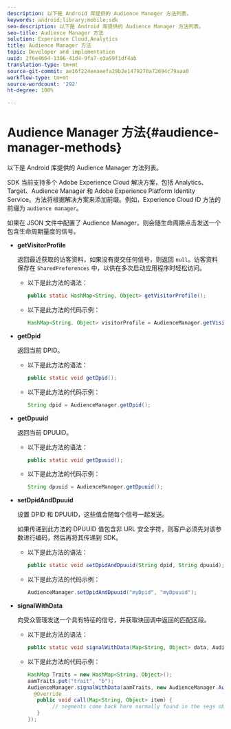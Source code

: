```yaml
---
description: 以下是 Android 库提供的 Audience Manager 方法列表。
keywords: android;library;mobile;sdk
seo-description: 以下是 Android 库提供的 Audience Manager 方法列表。
seo-title: Audience Manager 方法
solution: Experience Cloud,Analytics
title: Audience Manager 方法
topic: Developer and implementation
uuid: 2f6e4664-1306-41d4-9fa7-e3a99f1df4ab
translation-type: tm+mt
source-git-commit: ae16f224eeaeefa29b2e1479270a72694c79aaa0
workflow-type: tm+mt
source-wordcount: '292'
ht-degree: 100%

---
```



# Audience Manager 方法{#audience-manager-methods}

以下是 Android 库提供的 Audience Manager 方法列表。

SDK 当前支持多个 Adobe Experience Cloud 解决方案，包括 Analytics、Target、Audience Manager 和 Adobe Experience Platform Identity Service。方法将根据解决方案来添加前缀。例如，Experience Cloud ID 方法的前缀为 `audience manager`。

如果在 JSON 文件中配置了 Audience Manager，则会随生命周期点击发送一个包含生命周期量度的信号。

* **getVisitorProfile**

   返回最近获取的访客资料，如果没有提交任何信号，则返回 `null`。访客资料保存在 `SharedPreferences` 中，以供在多次启动应用程序时轻松访问。

   * 以下是此方法的语法：

      ```java
      public static HashMap<String, Object> getVisitorProfile(); 
      ```

   * 以下是此方法的代码示例：

      ```java
      HashMap<String, Object> visitorProfile = AudienceManager.getVisitorProfile(); 
      ```

* **getDpid**

   返回当前 DPID。

   * 以下是此方法的语法：

      ```java
      public static void getDpid(); 
      ```

   * 以下是此方法的代码示例：

      ```java
      String dpid = AudienceManager.getDpid(); 
      ```

* **getDpuuid**

   返回当前 DPUUID。

   * 以下是此方法的语法：

      ```java
      public static void getDpuuid(); 
      ```

   * 以下是此方法的代码示例：

      ```java
      String dpuuid = AudienceManager.getDpuuid(); 
      ```

* **setDpidAndDpuuid**

   设置 DPID 和 DPUUID，这些值会随每个信号一起发送。

   如果传递到此方法的 DPUUID 值包含非 URL 安全字符，则客户必须先对该参数进行编码，然后再将其传递到 SDK。

   * 以下是此方法的语法：

      ```java
      public static void setDpidAndDpuuid(String dpid, String dpuuid); 
      ```

   * 以下是此方法的代码示例：

      ```java
      AudienceManager.setDpidAndDpuuid("myDpid", "myDpuuid"); 
      ```

* **signalWithData**

   向受众管理发送一个具有特征的信号，并获取块回调中返回的匹配区段。

   * 以下是此方法的语法：

      ```java
      public static void signalWithData(Map<String, Object> data, AudienceManagerCallback<Map<String, Object>> callback);
      ```

   * 以下是此方法的代码示例：

      ```java
      HashMap Traits = new HashMap<String, Object>();
      aamTraits.put("trait", "b");
      AudienceManager.signalWithData(aamTraits, new AudienceManager.AudienceManagerCallback<Map<String, Object>> () {
        @Override
         public void call(Map<String, Object> item) { 
              // segments come back here normally found in the segs object of your json 
         }
      });
      ```
